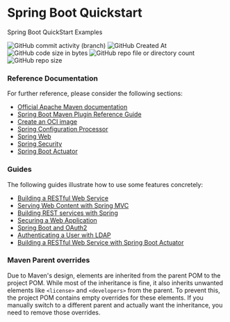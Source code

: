# Spring Boot Quickstart

Spring Boot QuickStart Examples

![GitHub commit activity (branch)](https://img.shields.io/github/commit-activity/t/shortthirdman/springboot-quickstart/feature%2Fsecurity?label=feature%2Fsecurity) ![GitHub Created At](https://img.shields.io/github/created-at/shortthirdman/springboot-quickstart?logo=springboot&label=Spring%20Boot%20Quickstart) ![GitHub code size in bytes](https://img.shields.io/github/languages/code-size/shortthirdman/springboot-quickstart) ![GitHub repo file or directory count](https://img.shields.io/github/directory-file-count/shortthirdman/springboot-quickstart?type=file&extension=java) ![GitHub repo size](https://img.shields.io/github/repo-size/shortthirdman/springboot-quickstart)


### Reference Documentation

For further reference, please consider the following sections:

* [Official Apache Maven documentation](https://maven.apache.org/guides/index.html)
* [Spring Boot Maven Plugin Reference Guide](https://docs.spring.io/spring-boot/docs/3.2.11/maven-plugin/reference/html/)
* [Create an OCI image](https://docs.spring.io/spring-boot/docs/3.2.11/maven-plugin/reference/html/#build-image)
* [Spring Configuration Processor](https://docs.spring.io/spring-boot/3.2.11/specification/configuration-metadata/annotation-processor.html)
* [Spring Web](https://docs.spring.io/spring-boot/3.2.11/reference/web/servlet.html)
* [Spring Security](https://docs.spring.io/spring-boot/3.2.11/reference/web/spring-security.html)
* [Spring Boot Actuator](https://docs.spring.io/spring-boot/3.2.11/reference/actuator/index.html)

### Guides

The following guides illustrate how to use some features concretely:

* [Building a RESTful Web Service](https://spring.io/guides/gs/rest-service/)
* [Serving Web Content with Spring MVC](https://spring.io/guides/gs/serving-web-content/)
* [Building REST services with Spring](https://spring.io/guides/tutorials/rest/)
* [Securing a Web Application](https://spring.io/guides/gs/securing-web/)
* [Spring Boot and OAuth2](https://spring.io/guides/tutorials/spring-boot-oauth2/)
* [Authenticating a User with LDAP](https://spring.io/guides/gs/authenticating-ldap/)
* [Building a RESTful Web Service with Spring Boot Actuator](https://spring.io/guides/gs/actuator-service/)

### Maven Parent overrides

Due to Maven's design, elements are inherited from the parent POM to the project POM.
While most of the inheritance is fine, it also inherits unwanted elements like `<license>` and `<developers>` from the parent.
To prevent this, the project POM contains empty overrides for these elements.
If you manually switch to a different parent and actually want the inheritance, you need to remove those overrides.